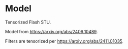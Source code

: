# Model

Tensorized Flash STU.

Model from https://arxiv.org/abs/2409.10489.

Filters are tensorized per https://arxiv.org/abs/2411.01035.
